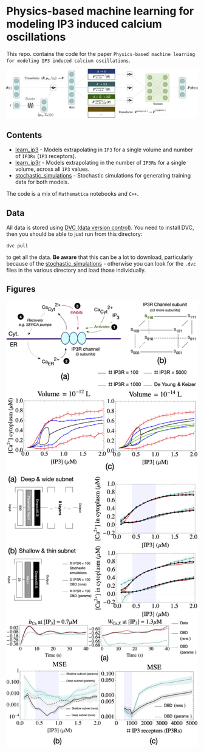 # Physics-based machine learning for modeling IP3 induced calcium oscillations

This repo. contains the code for the paper `Physics-based machine learning for modeling IP3 induced calcium oscillations`.

<img src="figures_readme/fig_1.png" alt="drawing" width="600"/>

## Contents

* [learn_ip3](learn_ip3) - Models extrapolating in `IP3` for a single volume and number of `IP3Rs` (`IP3` receptors).
* [learn_ip3r](learn_ip3r) - Models extrapolating in the number of `IP3Rs` for a single volume, across all `IP3` values.
* [stochastic_simulations](stochastic_simulations) - Stochastic simulations for generating training data for both models.

The code is a mix of `Mathematica` notebooks and `C++`.

## Data

All data is stored using [DVC (data version control)](https://dvc.org). You need to install DVC, then you should be able to just run from this directory:
```
dvc pull
```
to get all the data. **Be aware** that this can be a lot to download, particularly because of the [stochastic_simulations](stochastic_simulations) - otherwise you can look for the `.dvc` files in the various directory and load those individually.

## Figures

<img src="figures_readme/fig_2.png" alt="drawing" width="600"/>
<img src="figures_readme/fig_3.png" alt="drawing" width="600"/>
<img src="figures_readme/fig_4.png" alt="drawing" width="600"/>